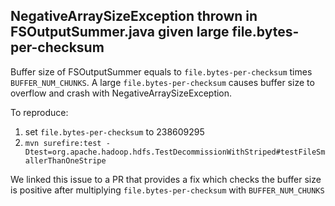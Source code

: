 ## NegativeArraySizeException thrown in FSOutputSummer.java given large file.bytes-per-checksum


Buffer size of FSOutputSummer equals to `file.bytes-per-checksum` times `BUFFER_NUM_CHUNKS`. A large `file.bytes-per-checksum` causes buffer size to overflow and crash with NegativeArraySizeException.

To reproduce:
1. set `file.bytes-per-checksum` to 238609295
2. `mvn surefire:test -Dtest=org.apache.hadoop.hdfs.TestDecommissionWithStriped#testFileSmallerThanOneStripe`

We linked this issue to a PR that provides a fix which checks the buffer size is positive after multiplying `file.bytes-per-checksum` with `BUFFER_NUM_CHUNKS`
